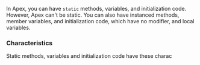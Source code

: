 In Apex, you can have `static` methods, variables, and initialization code. However, Apex can't be static. You can also have instanced methods, member variables, and initialization code, which have no modifier, and local variables. 

### Characteristics 

Static methods, variables and initialization code have these charac